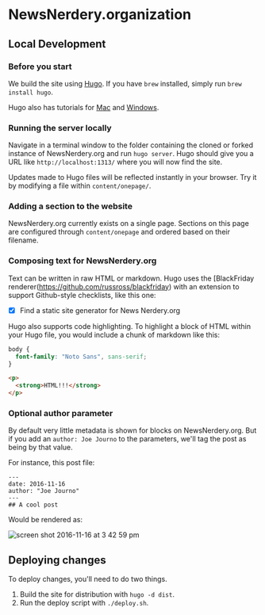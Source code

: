 # NewsNerdery.organization
## Local Development
### Before you start
We build the site using [Hugo](https://gohugo.io/). If you have `brew` installed, simply run `brew install hugo`.

Hugo also has tutorials for [Mac](https://gohugo.io/tutorials/installing-on-mac/) and [Windows](https://gohugo.io/tutorials/installing-on-windows/).

### Running the server locally
Navigate in a terminal window to the folder containing the cloned or forked instance of NewsNerdery.org and run `hugo server`. Hugo should give you a URL like `http://localhost:1313/` where you will now find the site.

Updates made to Hugo files will be reflected instantly in your browser. Try it by modifying a file within `content/onepage/`.

### Adding a section to the website
NewsNerdery.org currently exists on a single page. Sections on this page are configured through `content/onepage` and ordered based on their filename. 

### Composing text for NewsNerdery.org
Text can be written in raw HTML or markdown. Hugo uses the [BlackFriday renderer(https://github.com/russross/blackfriday) with an extension to support Github-style checklists, like this one:

- [x] Find a static site generator for News Nerdery.org

Hugo also supports code highlighting. To highlight a block of HTML within your Hugo file, you would include a chunk of markdown like this:

```css
body {
  font-family: "Noto Sans", sans-serif;
}
```

```html
<p>
  <strong>HTML!!!</strong>
</p>
```

### Optional author parameter
By default very little metadata is shown for blocks on NewsNerdery.org. But if you add an `author: Joe Journo` to the parameters, we'll tag the post as being by that value.

For instance, this post file:

```
---
date: 2016-11-16
author: "Joe Journo"
---
## A cool post
```
Would be rendered as:

![screen shot 2016-11-16 at 3 42 59 pm](https://cloud.githubusercontent.com/assets/1636964/20365018/6364195e-ac13-11e6-98fc-a65b2218c42e.png)

## Deploying changes
To deploy changes, you'll need to do two things. 

1. Build the site for distribution with `hugo -d dist`.
1. Run the deploy script with `./deploy.sh`.

